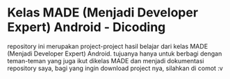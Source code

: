 # Kelas MADE (Menjadi Developer Expert) Android - Dicoding
repository ini merupakan project-project hasil belajar dari kelas MADE (Menjadi Developer Expert) Android.
tujuanya hanya untuk berbagi dengan teman-teman yang juga ikut dikelas MADE dan menjadi dokumentasi repository saya,
bagi yang ingin download project nya, silahkan di comot :v

